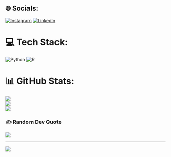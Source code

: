 
## 🌐 Socials:
[![Instagram](https://img.shields.io/badge/Instagram-%23E4405F.svg?logo=Instagram&logoColor=white)](https://instagram.com/jess_sayuri) [![LinkedIn](https://img.shields.io/badge/LinkedIn-%230077B5.svg?logo=linkedin&logoColor=white)](https://linkedin.com/in/jessica-higa) 

# 💻 Tech Stack:
![Python](https://img.shields.io/badge/python-3670A0?style=flat&logo=python&logoColor=ffdd54) ![R](https://img.shields.io/badge/r-%23276DC3.svg?style=flat&logo=r&logoColor=white)
# 📊 GitHub Stats:
![](https://github-readme-stats.vercel.app/api?username=jessica-higa&theme=radical&hide_border=false&include_all_commits=false&count_private=false)<br/>
![](https://github-readme-streak-stats.herokuapp.com/?user=jessica-higa&theme=radical&hide_border=false)<br/>
![](https://github-readme-stats.vercel.app/api/top-langs/?username=jessica-higa&theme=radical&hide_border=false&include_all_commits=false&count_private=false&layout=compact)

### ✍️ Random Dev Quote
![](https://quotes-github-readme.vercel.app/api?type=horizontal&theme=tokyonight)

---
[![](https://visitcount.itsvg.in/api?id=jessica-higa&icon=0&color=0)](https://visitcount.itsvg.in)

<!-- Proudly created with GPRM ( https://gprm.itsvg.in ) -->